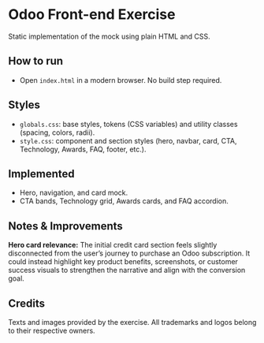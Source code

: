 # Odoo Front-end Exercise

Static implementation of the mock using plain HTML and CSS.

## How to run

- Open `index.html` in a modern browser. No build step required.

## Styles

- `globals.css`: base styles, tokens (CSS variables) and utility classes (spacing, colors, radii).
- `style.css`: component and section styles (hero, navbar, card, CTA, Technology, Awards, FAQ, footer, etc.).


## Implemented

- Hero, navigation, and card mock.
- CTA bands, Technology grid, Awards cards, and FAQ accordion.

## Notes & Improvements

**Hero card relevance:** The initial credit card section feels slightly disconnected from the user’s journey to purchase an Odoo subscription. It could instead highlight key product benefits, screenshots, or customer success visuals to strengthen the narrative and align with the conversion goal.

## Credits

Texts and images provided by the exercise. All trademarks and logos belong to their respective owners.

